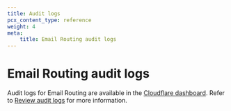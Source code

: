 ```yaml
---
title: Audit logs
pcx_content_type: reference
weight: 4
meta:
    title: Email Routing audit logs
---
```


# Email Routing audit logs

Audit logs for Email Routing are available in the [Cloudflare dashboard](https://dash.cloudflare.com/?account=audit-log). Refer to [Review audit logs](/fundamentals/account-and-billing/account-security/review-audit-logs/) for more information.